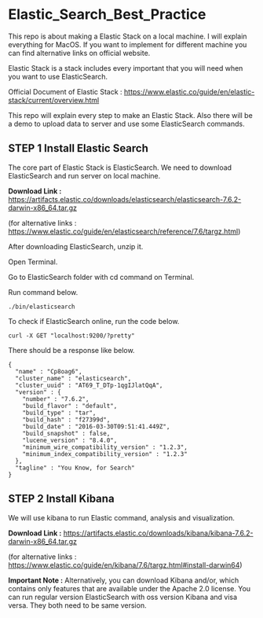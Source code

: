 # Elastic_Search_Best_Practice

This repo is about making a Elastic Stack on a local machine. I will explain everything for MacOS. If you want to implement for different machine you can find alternative links on official website. 

Elastic Stack is a stack includes every important that you will need when you want to use ElasticSearch.

Official Document of Elastic Stack : https://www.elastic.co/guide/en/elastic-stack/current/overview.html

This repo will explain every step to make an Elastic Stack. Also there will be a demo to upload data to server and use some ElasticSearch commands.

## STEP 1 Install Elastic Search

The core part of Elastic Stack is ElasticSearch. We need to download ElasticSearch and run server on local machine.

**Download Link :** https://artifacts.elastic.co/downloads/elasticsearch/elasticsearch-7.6.2-darwin-x86_64.tar.gz

(for alternative links : https://www.elastic.co/guide/en/elasticsearch/reference/7.6/targz.html)

After downloading ElasticSearch, unzip it.

Open Terminal.

Go to ElasticSearch folder with cd command on Terminal.

Run command below.

```
./bin/elasticsearch
```
To check if ElasticSearch online, run the code below.

```
curl -X GET "localhost:9200/?pretty"
```
There should be a response like below.
```
{
  "name" : "Cp8oag6",
  "cluster_name" : "elasticsearch",
  "cluster_uuid" : "AT69_T_DTp-1qgIJlatQqA",
  "version" : {
    "number" : "7.6.2",
    "build_flavor" : "default",
    "build_type" : "tar",
    "build_hash" : "f27399d",
    "build_date" : "2016-03-30T09:51:41.449Z",
    "build_snapshot" : false,
    "lucene_version" : "8.4.0",
    "minimum_wire_compatibility_version" : "1.2.3",
    "minimum_index_compatibility_version" : "1.2.3"
  },
  "tagline" : "You Know, for Search"
}
```
## STEP 2 Install Kibana

We will use kibana to run Elastic command, analysis and visualization.

**Download Link :** https://artifacts.elastic.co/downloads/kibana/kibana-7.6.2-darwin-x86_64.tar.gz

(for alternative links : https://www.elastic.co/guide/en/kibana/7.6/targz.html#install-darwin64)

**Important Note :** Alternatively, you can download Kibana and/or, which contains only features that are available under the Apache 2.0 license. You can run regular version ElasticSearch with oss version Kibana and visa versa. They both need to be same version.


